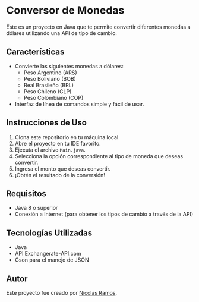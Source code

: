 # Conversor de Monedas

Este es un proyecto en Java que te permite convertir diferentes monedas a dólares utilizando una API de tipo de cambio.

## Características

- Convierte las siguientes monedas a dólares:
    - Peso Argentino (ARS)
    - Peso Boliviano (BOB)
    - Real Brasileño (BRL)
    - Peso Chileno (CLP)
    - Peso Colombiano (COP)
- Interfaz de línea de comandos simple y fácil de usar.

## Instrucciones de Uso

1. Clona este repositorio en tu máquina local.
2. Abre el proyecto en tu IDE favorito.
3. Ejecuta el archivo `Main.java`.
4. Selecciona la opción correspondiente al tipo de moneda que deseas convertir.
5. Ingresa el monto que deseas convertir.
6. ¡Obtén el resultado de la conversión!

## Requisitos

- Java 8 o superior
- Conexión a Internet (para obtener los tipos de cambio a través de la API)

## Tecnologías Utilizadas

- Java
- API Exchangerate-API.com
- Gson para el manejo de JSON

## Autor

Este proyecto fue creado por [Nicolas Ramos](https://github.com/nicoramo2s).
